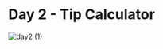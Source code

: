 # Day 2 - Tip Calculator

![day2 (1)](https://github.com/batamladen/100-Days-Of-Python/assets/117394324/3754a9d9-7986-4027-84a3-0423f25f223c)
